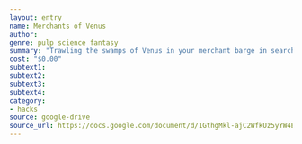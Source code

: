 ```yaml
---
layout: entry 
name: Merchants of Venus
author: 
genre: pulp science fantasy
summary: "Trawling the swamps of Venus in your merchant barge in search of profit"
cost: "$0.00"
subtext1: 
subtext2: 
subtext3: 
subtext4: 
category:
- hacks
source: google-drive
source_url: https://docs.google.com/document/d/1GthgMkl-ajC2WfkUz5yYW4EkkWG8ZpmO6u-ScpE9Ji0/edit
---
```

